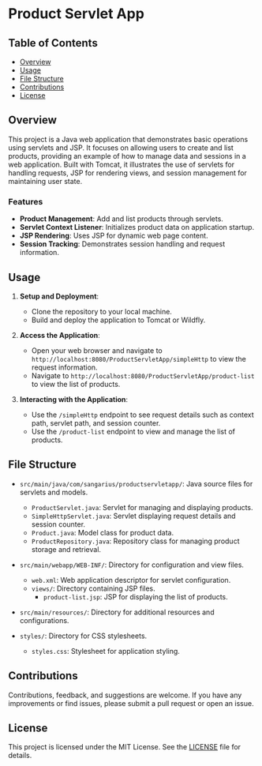 # Product Servlet App

## Table of Contents

- [Overview](#overview)
- [Usage](#usage)
- [File Structure](#file-structure)
- [Contributions](#contributions)
- [License](#license)

## Overview
This project is a Java web application that demonstrates basic operations using servlets and JSP. It focuses on allowing users to create and list products, providing an example of how to manage data and sessions in a web application. Built with Tomcat, it illustrates the use of servlets for handling requests, JSP for rendering views, and session management for maintaining user state.
### Features
- **Product Management**: Add and list products through servlets.
- **Servlet Context Listener**: Initializes product data on application startup.
- **JSP Rendering**: Uses JSP for dynamic web page content.
- **Session Tracking**: Demonstrates session handling and request information.

## Usage
1. **Setup and Deployment**:
    - Clone the repository to your local machine.
    - Build and deploy the application to Tomcat or Wildfly.

2. **Access the Application**:
    - Open your web browser and navigate to `http://localhost:8080/ProductServletApp/simpleHttp` to view the request information.
    - Navigate to `http://localhost:8080/ProductServletApp/product-list` to view the list of products.

3. **Interacting with the Application**:
    - Use the `/simpleHttp` endpoint to see request details such as context path, servlet path, and session counter.
    - Use the `/product-list` endpoint to view and manage the list of products.

## File Structure
- `src/main/java/com/sangarius/productservletapp/`: Java source files for servlets and models.
    - `ProductServlet.java`: Servlet for managing and displaying products.
    - `SimpleHttpServlet.java`: Servlet displaying request details and session counter.
    - `Product.java`: Model class for product data.
    - `ProductRepository.java`: Repository class for managing product storage and retrieval.

- `src/main/webapp/WEB-INF/`: Directory for configuration and view files.
    - `web.xml`: Web application descriptor for servlet configuration.
    - `views/`: Directory containing JSP files.
        - `product-list.jsp`: JSP for displaying the list of products.

- `src/main/resources/`: Directory for additional resources and configurations.

- `styles/`: Directory for CSS stylesheets.
    - `styles.css`: Stylesheet for application styling.

## Contributions
Contributions, feedback, and suggestions are welcome. If you have any improvements or find issues, please submit a pull request or open an issue.

## License
This project is licensed under the MIT License. See the [LICENSE](LICENSE) file for details.
